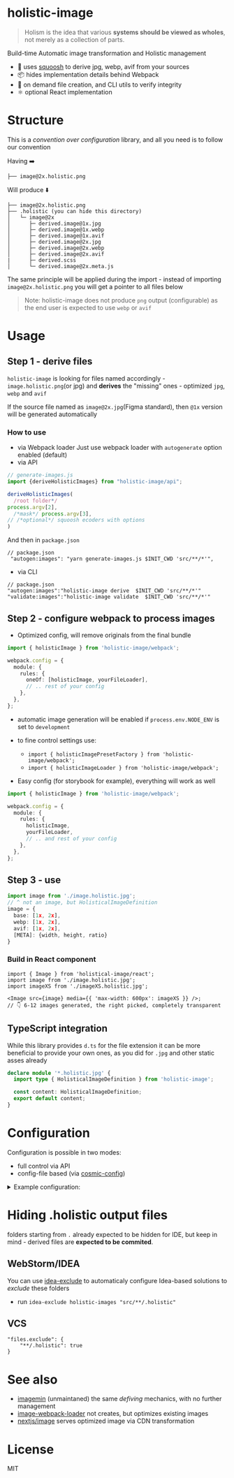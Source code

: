 # holistic-image

> Holism is the idea that various **systems should be viewed as wholes**, not merely as a collection of parts.

Build-time Automatic image transformation and Holistic management

- 🍊 uses [squoosh](https://github.com/GoogleChromeLabs/squoosh/tree/dev/libsquoosh) to derive jpg, webp, avif from your
  sources
- 📦 hides implementation details behind Webpack
- 🤖 on demand file creation, and CLI utils to verify integrity
- ⚛️ optional React implementation

# Structure

This is a _convention over configuration_ library, and all you need is to follow our convention

Having ➡️

```
├── image@2x.holistic.png
```

️Will produce ⬇️

```
├── image@2x.holistic.png
├── .holistic (you can hide this directory)
│   └─ image@2x
│      ├─ derived.image@1x.jpg
│      ├─ derived.image@1x.webp
│      ├─ derived.image@1x.avif
│      ├─ derived.image@2x.jpg
│      ├─ derived.image@2x.webp
│      ├─ derived.image@2x.avif
|      ├─ derived.scss
│      └─ derived.image@2x.meta.js
```

The same principle will be applied during the import - instead of importing `image@2x.holistic.png` you will get a
pointer to all files below

> Note: holistic-image does not produce `png` output (configurable) as the end user is expected to use `webp` or `avif`

# Usage

## Step 1 - derive files

`holistic-image` is looking for files named accordingly - `image.holistic.png`(or jpg) and **derives**
the "missing" ones - optimized `jpg`, `webp` and `avif`

If the source file named as `image@2x.jpg`(Figma standard), then `@1x` version will be generated automatically

### How to use

- via Webpack loader Just use webpack loader with `autogenerate` option enabled (default)
- via API

```ts
// generate-images.js
import {deriveHolisticImages} from "holistic-image/api";

deriveHolisticImages(
  /root folder*/
process.argv[2],
  /*mask*/ process.argv[3],
// /*optional*/ squoosh ecoders with options
)
```

And then in `package.json`

```
// package.json
 "autogen:images": "yarn generate-images.js $INIT_CWD 'src/**/*'",
```

- via CLI

```
// package.json
"autogen:images":"holistic-image derive  $INIT_CWD 'src/**/*'"
"validate:images":"holistic-image validate  $INIT_CWD 'src/**/*'"
```

## Step 2 - configure webpack to process images

- Optimized config, will remove originals from the final bundle

```ts
import { holisticImage } from 'holistic-image/webpack';

webpack.config = {
  module: {
    rules: {
      oneOf: [holisticImage, yourFileLoader],
      // .. rest of your config
    },
  },
};
```

- automatic image generation will be enabled if `process.env.NODE_ENV` is set to `development`
- to fine control settings use:

  - `import { holisticImagePresetFactory } from 'holistic-image/webpack';`
  - `import { holisticImageLoader } from 'holistic-image/webpack';`

- Easy config (for storybook for example), everything will work as well

```ts
import { holisticImage } from 'holistic-image/webpack';

webpack.config = {
  module: {
    rules: {
      holisticImage,
      yourFileLoader,
      // .. and rest of your config
    },
  },
};
```

## Step 3 - use

```ts
import image from './image.holistic.jpg';
// ^ not an image, but HolisticalImageDefinition
image = {
  base: [1x, 2x],
  webp: [1x, 2x],
  avif: [1x, 2x],
  [META]: {width, height, ratio}
}
```

### Build in React component

```tsx
import { Image } from 'holistical-image/react';
import image from './image.holistic.jpg';
import imageXS from './imageXS.holistic.jpg';

<Image src={image} media={{ 'max-width: 600px': imageXS }} />;
// 👇 6-12 images generated, the right picked, completely transparent
```

## TypeScript integration

While this library provides `d.ts` for the file extension it can be more beneficial to provide your own ones, as you did
for `.jpg` and other static asses already

```ts
declare module '*.holistic.jpg' {
  import type { HolisticalImageDefinition } from 'holistic-image';

  const content: HolisticalImageDefinition;
  export default content;
}
```

# Configuration

Configuration is possible in two modes:

- full control via API
- config-file based (via [cosmic-config](https://github.com/davidtheclark/cosmiconfig))

<details>
<summary>Example configuration:</summary>

> `.holistic-imagerc.yaml` (can be json or js as well)

```yml
# derived from https://github.com/GoogleChromeLabs/squoosh/blob/61de471e52147ecdc8ff674f3fcd3bbf69bb214a/libsquoosh/src/codecs.ts
---
jpg:
  use: mozjpeg
  # with default 75
  options:
    - quality: 80 # for scale 1x
    - quality: 70 # for scale 2x
webp:
  use: webp
  # with default 75
  options:
    - quality: 85
      method: 6
avif:
  use: avif
  # with default 33
  options:
    - cqLevel: 20
      effort: 5
    - cqLevel: 28
      effort: 5
```

</details>

# Hiding .holistic output files

folders starting from `.` already expected to be hidden for IDE, but keep in mind - derived files are **expected to be
commited**.

## WebStorm/IDEA

You can use [idea-exclude](https://github.com/theKashey/idea-exclude) to automaticaly configure Idea-based solutions
to _exclude_ these folders

- run `idea-exclude holistic-images "src/**/.holistic"`

## VCS

```
"files.exclude": {
    "**/.holistic": true
}
```

# See also

- [imagemin](https://github.com/imagemin/imagemin) (unmaintaned) the same _defiving_ mechanics, with no further
  management
- [image-webpack-loader](https://github.com/tcoopman/image-webpack-loader) not creates, but optimizes existing images
- [nextjs/image](https://nextjs.org/docs/api-reference/next/image) serves optimized image via CDN transformation

# License

MIT
